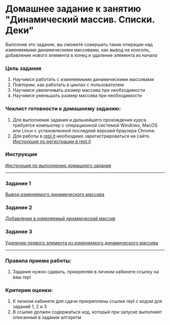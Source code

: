 # Домашнее задание к занятию "Динамический массив. Списки. Деки"

Выполнив это задание, вы сможете совершать такие операции над изменяемыми динамическими массивами, как вывод на консоль, добавление нового элемента в конец и удаление элемента из начала

### Цель задания

1. Научимся работать с изменяемыми динамическими массивами
2. Повторим, как работать в циклах с пользователем
3. Научимся увеличивать размер массива при необходимости
4. Научимся уменьшать размер массива при необходимости

### Чеклист готовности к домашнему заданию:

1. Для выполнения задания и дальнейшего прохождения курса требуется компьютер с операционной системой Windows, MacOS или Linux с установленной последней версией браузера Chrome.
2. Для работы в [repl.it](https://repl.it/) необходимо зарегистрироваться на сайте. [Инструкция по регистрации в repl.it](https://github.com/netology-code/cpps-homeworks/tree/main/common/replit)

### Инструкция

[Инструкция по выполнению домашнего задания](https://github.com/netology-code/algocpp-homeworks/tree/main/common)

------

### Задание 1

[Вывод изменяемого динамического массива](01)

### Задание 2

[Добавление в изменяемый динамический массив](02)

### Задание 3

[Удаление первого элемента из изменяемого динамического массива](03)

------

### Правила приема работы:

1. Задание нужно сдавать, прикрепляя в личном кабинете ссылку на ваш repl

### Критерии оценки:

1. К личном кабинете для сдачи прикреплены ссылки repl с кодом для заданий 1, 2 и 3
2. В ссылке должен содержаться код, который при запуске выполняет описанный в задании алгоритм
